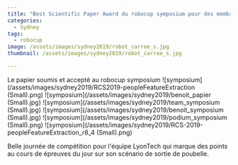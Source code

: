 ```yaml
---
title: "Best Scientific Paper Award du robocup symposium pour des membres de l'équipe LyonTech"
categories:
  - Sydney
tags:
  - robocup
image: /assets/images/sydney2019/robot_carree_s.jpg
thumbnail: /assets/images/sydney2019/robot_carree_s.jpg

---
```

Le papier soumis et accepté au robocup symposium
![symposium](/assets/images/sydney2019/RCS2019-peopleFeatureExtraction (Small).png)
![symposium](/assets/images/sydney2019/benoit_papier (Small).jpg)
![symposium](/assets/images/sydney2019/team_symposium (Small).jpg)
![symposium](/assets/images/sydney2019/benoit_symposium (Small).jpg)
![symposium](/assets/images/sydney2019/podium_symposium (Small).png)
![symposium](/assets/images/sydney2019/RCS-2019-peopleFeatureExtraction_r8_4 (Small).png)


Belle journée de compétition pour l'équipe LyonTech qui marque des points au cours de épreuves du jour sur son scénario de sortie de poubelle.


